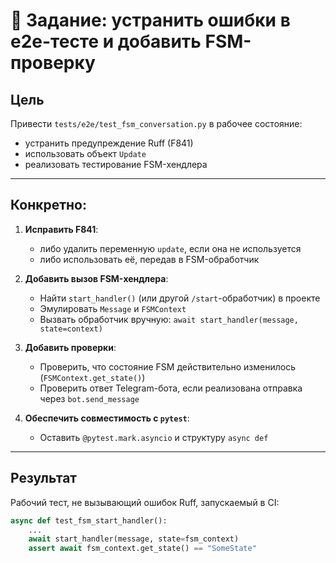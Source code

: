 # 🔧 Задание: устранить ошибки в e2e-тесте и добавить FSM-проверку

## Цель

Привести `tests/e2e/test_fsm_conversation.py` в рабочее состояние:
- устранить предупреждение Ruff (F841)
- использовать объект `Update`
- реализовать тестирование FSM-хендлера

---

## Конкретно:

1. **Исправить F841**:
   - либо удалить переменную `update`, если она не используется
   - либо использовать её, передав в FSM-обработчик

2. **Добавить вызов FSM-хендлера**:
   - Найти `start_handler()` (или другой `/start`-обработчик) в проекте
   - Эмулировать `Message` и `FSMContext`
   - Вызвать обработчик вручную: `await start_handler(message, state=context)`

3. **Добавить проверки**:
   - Проверить, что состояние FSM действительно изменилось (`FSMContext.get_state()`)
   - Проверить ответ Telegram-бота, если реализована отправка через `bot.send_message`

4. **Обеспечить совместимость с `pytest`**:
   - Оставить `@pytest.mark.asyncio` и структуру `async def`

---

## Результат

Рабочий тест, не вызывающий ошибок Ruff, запускаемый в CI:

```python
async def test_fsm_start_handler():
    ...
    await start_handler(message, state=fsm_context)
    assert await fsm_context.get_state() == "SomeState"

